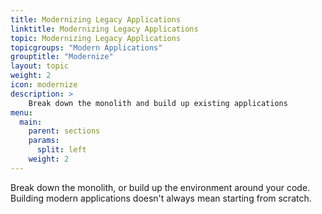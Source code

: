 ```yaml
---
title: Modernizing Legacy Applications
linktitle: Modernizing Legacy Applications
topic: Modernizing Legacy Applications
topicgroups: "Modern Applications"
grouptitle: "Modernize"
layout: topic
weight: 2
icon: modernize
description: >
    Break down the monolith and build up existing applications
menu:
  main:
    parent: sections
    params:
      split: left
    weight: 2
---
```


Break down the monolith, or build up the environment around your code. Building modern applications doesn't always mean starting from scratch.